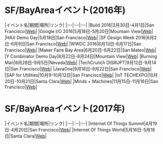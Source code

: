 # SF/BayAreaイベント(2016年)

|イベント名|期間|場所|リンク|
|:--|:--|:--|
|Build 2016|3月30日-4月1日|San Francisco|[Web](https://build.microsoft.com/)|
|Google I/O 2016|5月18日-5月20日|Mountain View|[Web](https://events.google.com/io2016/)|
|HAX Demo Day|5月18日|San Francisco|[Web](https://hax.co/)|
|SF Design Week 2016|6月2日-6月9日|San Francisco|[Web](http://2016.sfdesignweek.org/)|
|WWDC 2016|6月13日-6月17日|San Francisco|[Web](https://developer.apple.com/wwdc/)|
|Maker Faire Bay Area|6月20日-6月22日|San Mateo|[Web](http://makerfaire.com/bay-area/)|
|Y Combinator Demo Day|8月22日-8月24日|Mountain View|[Web](http://www.ycombinator.com/demoday/)|
|Burning Man|8月28日-9月5日|Nevada|[Web](http://burningman.org/)|
|TechCrunch DISRUPT|9月12日-9月14日|San Francisco|[Web](https://techcrunch.com/event-info/disrupt-sf-2016/)|
|JavaOne|9月18日-9月22日|San Francisco|[Web](https://www.oracle.com/javaone/index.html)|
|SAP for Utilities|10月9-10月12日|San Francisco|[Web](http://sapforutilitiesconf.com/)|
|IoT TECHEXPO|10月20日-10月21日|Santa Clara|[Web](http://www.iottechexpo.com/northamerica/)|
|Minds + Machines|11月15日-11月16日|San Francisco|[Web](https://www.ge.com/digital/events/minds-and-machines-2016)|

# SF/BayAreaイベント(2017年)

|イベント名|期間|場所|リンク|
|:--|:--|:--|
|Internet Of Things Summit|4月19日-4月20日|San Francisco|[Web](https://theinnovationenterprise.com/summits/internet-of-things-summit-san-francisco-2017)|
|Internet Of Things World|5月16日-5月18日|Santa Clara|[Web](https://tmt.knect365.com/iot-world/)|


